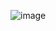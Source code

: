 ![image](https://user-images.githubusercontent.com/49093196/166146099-64110801-02d3-4233-90c5-8779fd9e2e97.png)
